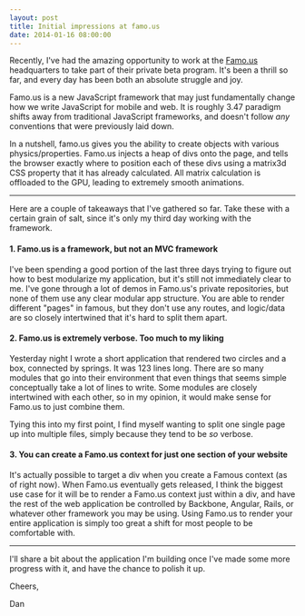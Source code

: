 ```yaml
---
layout: post
title: Initial impressions at famo.us
date: 2014-01-16 08:00:00
---
```


Recently, I've had the amazing opportunity to work at the [Famo.us](http://famo.us/) headquarters to take part of their private beta program. It's been a thrill so far, and every day has been both an absolute struggle and joy.

Famo.us is a new JavaScript framework that may just fundamentally change how we write JavaScript for mobile and web. It is roughly 3.47 paradigm shifts away from traditional JavaScript frameworks, and doesn't follow *any* conventions that were previously laid down.

In a nutshell, famo.us gives you the ability to create objects with various physics/properties. Famo.us injects a heap of divs onto the page, and tells the browser exactly where to position each of these divs using a matrix3d CSS property that it has already calculated. All matrix calculation is offloaded to the GPU, leading to extremely smooth animations.

---

Here are a couple of takeaways that I've gathered so far. Take these with a certain grain of salt, since it's only my third day working with the framework.

#### 1. Famo.us is a framework, but not an MVC framework

I've been spending a good portion of the last three days trying to figure out how to best modularize my application, but it's still not immediately clear to me. I've gone through a lot of demos in Famo.us's private repositories, but none of them use any clear modular app structure. You are able to render different "pages" in famous, but they don't use any routes, and logic/data are so closely intertwined that it's hard to split them apart.

#### 2. Famo.us is extremely verbose. Too much to my liking

Yesterday night I wrote a short application that rendered two circles and a box, connected by springs. It was 123 lines long. There are so many modules that go into their environment that even things that seems simple conceptually take a lot of lines to write. Some modules are closely intertwined with each other, so in my opinion, it would make sense for Famo.us to just combine them.

Tying this into my first point, I find myself wanting to split one single page up into multiple files, simply because they tend to be *so* verbose.

#### 3. You can create a Famo.us context for just one section of your website

It's actually possible to target a div when you create a Famous context (as of right now). When Famo.us eventually gets released, I think the biggest use case for it will be to render a Famo.us context just within a div, and have the rest of the web application be controlled by Backbone, Angular, Rails, or whatever other framework you may be using. Using Famo.us to render your entire application is simply too great a shift for most people to be comfortable with.

---

I'll share a bit about the application I'm building once I've made some more progress with it, and have the chance to polish it up.

Cheers,

Dan